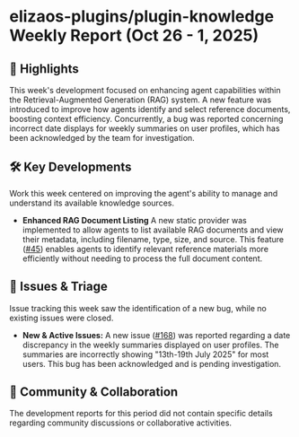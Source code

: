 # elizaos-plugins/plugin-knowledge Weekly Report (Oct 26 - 1, 2025)

## 🚀 Highlights
This week's development focused on enhancing agent capabilities within the Retrieval-Augmented Generation (RAG) system. A new feature was introduced to improve how agents identify and select reference documents, boosting context efficiency. Concurrently, a bug was reported concerning incorrect date displays for weekly summaries on user profiles, which has been acknowledged by the team for investigation.

## 🛠️ Key Developments
Work this week centered on improving the agent's ability to manage and understand its available knowledge sources.

- **Enhanced RAG Document Listing**
  A new static provider was implemented to allow agents to list available RAG documents and view their metadata, including filename, type, size, and source. This feature ([#45](https://github.com/elizaos-plugins/plugin-knowledge/pull/45)) enables agents to identify relevant reference materials more efficiently without needing to process the full document content.

## 🐛 Issues & Triage
Issue tracking this week saw the identification of a new bug, while no existing issues were closed.

- **New & Active Issues:**
  A new issue ([#168](https://github.com/elizaos-plugins/plugin-knowledge/issues/168)) was reported regarding a date discrepancy in the weekly summaries displayed on user profiles. The summaries are incorrectly showing "13th-19th July 2025" for most users. This bug has been acknowledged and is pending investigation.

## 💬 Community & Collaboration
The development reports for this period did not contain specific details regarding community discussions or collaborative activities.